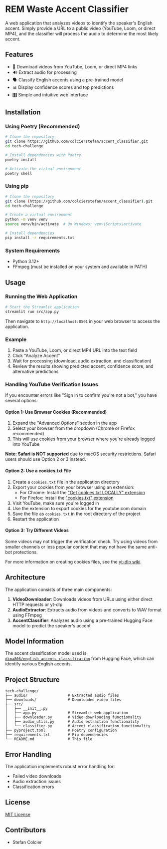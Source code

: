 # REM Waste Accent Classifier

A web application that analyzes videos to identify the speaker's English accent. Simply provide a URL to a public video (YouTube, Loom, or direct MP4), and the classifier will process the audio to determine the most likely accent.


## Features

- 🎥 Download videos from YouTube, Loom, or direct MP4 links
- 🔊 Extract audio for processing
- 🗣️ Classify English accents using a pre-trained model
- 📊 Display confidence scores and top predictions
- 🎛️ Simple and intuitive web interface

## Installation

### Using Poetry (Recommended)

```bash
# Clone the repository
git clone https://github.com/colcierstefan/accent_classifier.git
cd tech-challenge

# Install dependencies with Poetry
poetry install

# Activate the virtual environment
poetry shell
```

### Using pip

```bash
# Clone the repository
git clone (https://github.com/colcierstefan/accent_classifier).git
cd tech-challenge

# Create a virtual environment
python -m venv venv
source venv/bin/activate  # On Windows: venv\Scripts\activate

# Install dependencies
pip install -r requirements.txt
```

### System Requirements

- Python 3.12+
- FFmpeg (must be installed on your system and available in PATH)

## Usage

### Running the Web Application

```bash
# Start the Streamlit application
streamlit run src/app.py
```

Then navigate to `http://localhost:8501` in your web browser to access the application.

### Example

1. Paste a YouTube, Loom, or direct MP4 URL into the text field
2. Click "Analyze Accent"
3. Wait for processing (download, audio extraction, and classification)
4. Review the results showing predicted accent, confidence score, and alternative predictions

### Handling YouTube Verification Issues

If you encounter errors like "Sign in to confirm you're not a bot," you have several options:

#### Option 1: Use Browser Cookies (Recommended)
1. Expand the "Advanced Options" section in the app
2. Select your browser from the dropdown (Chrome or Firefox recommended)
3. This will use cookies from your browser where you're already logged into YouTube

**Note: Safari is NOT supported** due to macOS security restrictions. Safari users should use Option 2 or 3 instead.

#### Option 2: Use a cookies.txt File
1. Create a `cookies.txt` file in the application directory
2. Export your cookies from your browser using an extension:
   - For Chrome: Install the ["Get cookies.txt LOCALLY" extension](https://chrome.google.com/webstore/detail/get-cookiestxt-locally/cclelndahbckbenkjhflpdbgdldlbecc)
   - For Firefox: Install the ["cookies.txt" extension](https://addons.mozilla.org/en-US/firefox/addon/cookies-txt/)
3. Visit YouTube, make sure you're logged in
4. Use the extension to export cookies for the youtube.com domain
5. Save the file as `cookies.txt` in the root directory of the project
6. Restart the application

#### Option 3: Try Different Videos
Some videos may not trigger the verification check. Try using videos from smaller channels or less popular content that may not have the same anti-bot protections.

For more information on creating cookies files, see the [yt-dlp wiki](https://github.com/yt-dlp/yt-dlp/wiki/FAQ#how-do-i-pass-cookies-to-yt-dlp).

## Architecture

The application consists of three main components:

1. **VideoDownloader**: Downloads videos from URLs using either direct HTTP requests or yt-dlp
2. **AudioExtractor**: Extracts audio from videos and converts to WAV format using FFmpeg
3. **AccentClassifier**: Analyzes audio using a pre-trained Hugging Face model to predict the speaker's accent

## Model Information

The accent classification model used is [`dima806/english_accents_classification`](https://huggingface.co/dima806/english_accents_classification) from Hugging Face, which can identify various English accents.

## Project Structure

```
tech-challenge/
├── audio/                  # Extracted audio files
├── downloads/              # Downloaded video files
├── src/
│   ├── __init__.py
│   ├── app.py              # Streamlit web application
│   ├── downloader.py       # Video downloading functionality
│   ├── audio_utils.py      # Audio extraction functionality
│   └── classifier.py       # Accent classification functionality
├── pyproject.toml          # Poetry configuration
├── requirements.txt        # Pip dependencies
└── README.md               # This file
```

## Error Handling

The application implements robust error handling for:
- Failed video downloads
- Audio extraction issues
- Classification errors

## License

[MIT License](LICENSE)

## Contributors

- Stefan Colcier
